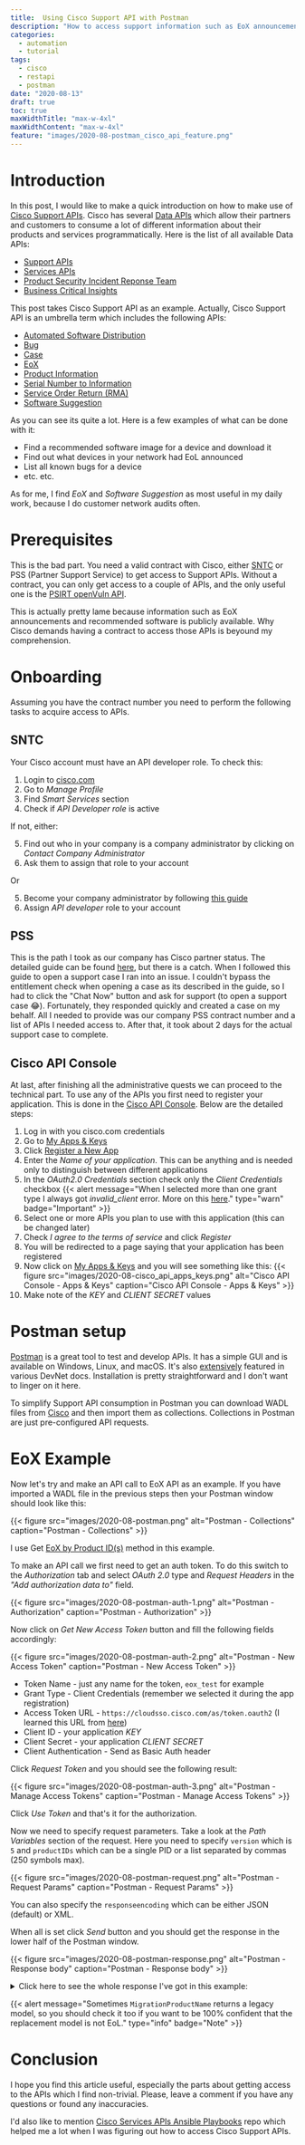 ```yaml
---
title:  Using Cisco Support API with Postman
description: "How to access support information such as EoX announcements and recommended software for network devices via REST API"
categories:
  - automation
  - tutorial
tags:
  - cisco
  - restapi
  - postman
date: "2020-08-13"
draft: true
toc: true
maxWidthTitle: "max-w-4xl"
maxWidthContent: "max-w-4xl"
feature: "images/2020-08-postman_cisco_api_feature.png"
---
```

# Introduction
In this post, I would like to make a quick introduction on how to make use of [Cisco Support APIs](https://developer.cisco.com/site/support-apis/).
Cisco has several [Data APIs](https://developer.cisco.com/docs/) which allow their partners and customers to consume a lot of different information about their products and services programmatically.
Here is the list of all available Data APIs:
* [Support APIs](https://developer.cisco.com/site/support-apis/)
* [Services APIs](https://developer.cisco.com/docs/service-apis/)
* [Product Security Incident Reponse Team](https://developer.cisco.com/psirt/)
* [Business Critical Insights](https://developer.cisco.com/docs/business-critical-service-apis/)

This post takes Cisco Support API as an example. Actually, Cisco Support API is an umbrella term which includes the following APIs:
* [Automated Software Distribution](https://developer.cisco.com/docs/support-apis/#automated-software-distribution)
* [Bug](https://developer.cisco.com/docs/support-apis/#bug)
* [Case](https://developer.cisco.com/docs/support-apis/#case)
* [EoX](https://developer.cisco.com/docs/support-apis/#eox)
* [Product Information](https://developer.cisco.com/docs/support-apis/#product-information)
* [Serial Number to Information](https://developer.cisco.com/docs/support-apis/#serial-number-to-information)
* [Service Order Return (RMA)](https://developer.cisco.com/docs/support-apis/#service-order-return-rma)
* [Software Suggestion](https://developer.cisco.com/docs/support-apis/#software-suggestion)

As you can see its quite a lot. Here is a few examples of what can be done with it:
* Find a recommended software image for a device and download it
* Find out what devices in your network had EoL announced
* List all known bugs for a device
* etc. etc.

As for me, I find *EoX* and *Software Suggestion* as most useful in my daily work, because I do customer network audits often.

# Prerequisites
This is the bad part. You need a valid contract with Cisco, either [SNTC](https://www.cisco.com/c/en/us/support/services/smart-net-total-care/index.html) or PSS (Partner Support Service) to get access to Support APIs.
Without a contract, you can only get access to a couple of APIs, and the only useful one is the [PSIRT openVuln API](https://developer.cisco.com/docs/psirt/).

This is actually pretty lame because information such as EoX announcements and recommended software is publicly available. Why Cisco demands having a contract to access those APIs is beyound my comprehension.

# Onboarding
Assuming you have the contract number you need to perform the following tasks to acquire access to APIs.
## SNTC
Your Cisco account must have an API developer role. To check this:
1. Login to [cisco.com](https://cisco.com)
1. Go to *Manage Profile*
1. Find *Smart Services* section
1. Check if *API Developer role* is active

If not, either:

5. Find out who in your company is a company administrator by clicking on *Contact Company Administrator*
6. Ask them to assign that role to your account

Or

5. Become your company administrator by following [this guide](https://www.cisco.com/c/en/us/support/docs/services/sntc/onboarding_guide.html)
6. Assign *API developer* role to your account

## PSS
This is the path I took as our company has Cisco partner status.
The detailed guide can be found [here](https://community.cisco.com/t5/pss-documentation-library/request-access-to-the-pss-apis/ta-p/4094595), but there is a catch.
When I followed this guide to open a support case I ran into an issue.
I couldn't bypass the entitlement check when opening a case as its described in the guide, so I had to click the "Chat Now" button and ask for support (to open a support case :joy:).
Fortunately, they responded quickly and created a case on my behalf.
All I needed to provide was our company PSS contract number and a list of APIs I needed access to.
After that, it took about 2 days for the actual support case to complete.

## Cisco API Console
At last, after finishing all the administrative quests we can proceed to the technical part.
To use any of the APIs you first need to register your application. This is done in the [Cisco API Console](https://apiconsole.cisco.com/).
Below are the detailed steps:
1. Log in with you cisco.com credentials
2. Go to [My Apps & Keys](https://apiconsole.cisco.com/apps/myapps)
3. Click [Register a New App](https://apiconsole.cisco.com/apps/register)
4. Enter the *Name of your application*. This can be anything and is needed only to distinguish between different applications
5. In the *OAuth2.0 Credentials* section check only the *Client Credentials* checkbox
{{< alert message="When I selected more than one grant type I always got *invalid_client* error. More on this [here](https://community.cisco.com/t5/services-discussions/unable-to-get-authorization-token/td-p/4128573)." type="warn" badge="Important" >}}
6. Select one or more APIs you plan to use with this application (this can be changed later)
7. Check *I agree to the terms of service* and click *Register*
8. You will be redirected to a page saying that your application has been registered
9. Now click on [My Apps & Keys](https://apiconsole.cisco.com/apps/myapps) and you will see something like this:
{{< figure src="images/2020-08-cisco_api_apps_keys.png" alt="Cisco API Console - Apps & Keys" caption="Cisco API Console - Apps & Keys" >}}
10. Make note of the *KEY* and *CLIENT SECRET* values

# Postman setup
[Postman](https://www.postman.com/downloads/) is a great tool to test and develop APIs. It has a simple GUI and is available on Windows, Linux, and macOS.
It's also [extensively](https://developer.cisco.com/search/postman/) featured in various DevNet docs.
Installation is pretty straightforward and I don't want to linger on it here.

To simplify Support API consumption in Postman you can download WADL files from [Cisco](https://developer.cisco.com/docs/support-apis/#!download-cisco-support-apis/cisco-support-api-downloads) and then import them as collections. Collections in Postman are just pre-configured API requests.

# EoX Example
Now let's try and make an API call to EoX API as an example.
If you have imported a WADL file in the previous steps then your Postman window should look like this:

{{< figure src="images/2020-08-postman.png" alt="Postman - Collections" caption="Postman - Collections" >}}

I use Get [EoX by Product ID(s)](https://developer.cisco.com/docs/support-apis/#!eox/get-eox-by-product-ids) method in this example.

To make an API call we first need to get an auth token.
To do this switch to the *Authorization* tab and select *OAuth 2.0* type and *Request Headers* in the *"Add authorization data to"* field.

{{< figure src="images/2020-08-postman-auth-1.png" alt="Postman - Authorization" caption="Postman - Authorization" >}}

Now click on *Get New Access Token* button and fill the following fields accordingly:

{{< figure src="images/2020-08-postman-auth-2.png" alt="Postman - New Access Token" caption="Postman - New Access Token" >}}

* Token Name - just any name for the token, `eox_test` for example
* Grant Type - Client Credentials (remember we selected it during the app registration)
* Access Token URL - `https://cloudsso.cisco.com/as/token.oauth2` (I learned this URL from [here](https://apiconsole.cisco.com/files/Token_Access.pdf))
* Client ID - your application *KEY*
* Client Secret - your application *CLIENT SECRET*
* Client Authentication - Send as Basic Auth header

Click *Request Token* and you should see the following result:

{{< figure src="images/2020-08-postman-auth-3.png" alt="Postman - Manage Access Tokens" caption="Postman - Manage Access Tokens" >}}

Click *Use Token* and that's it for the authorization.

Now we need to specify request parameters. Take a look at the *Path Variables* section of the request.
Here you need to specify `version` which is `5` and `productIDs` which can be a single PID or a list separated by commas (250 symbols max).

{{< figure src="images/2020-08-postman-request.png" alt="Postman - Request Params" caption="Postman - Request Params" >}}

You can also specify the `responseencoding` which can be either JSON (default) or XML.

When all is set click *Send* button and you should get the response in the lower half of the Postman window.

{{< figure src="images/2020-08-postman-response.png" alt="Postman - Response body" caption="Postman - Response body" >}}

<details>
<summary>Click here to see the whole response I've got in this example:</summary>

```json
{
    "PaginationResponseRecord": {
        "PageIndex": 1,
        "LastIndex": 1,
        "TotalRecords": 2,
        "PageRecords": 2
    },
    "EOXRecord": [
        {
            "EOLProductID": "WIC-1T=",
            "ProductIDDescription": "1-Port Serial WAN Interface Card",
            "ProductBulletinNumber": "EOL6640",
            "LinkToProductBulletinURL": "http://www.cisco.com/en/US/prod/collateral/routers/ps5854/eol_c51_513300.html",
            "EOXExternalAnnouncementDate": {
                "value": "2008-12-28",
                "dateFormat": "YYYY-MM-DD"
            },
            "EndOfSaleDate": {
                "value": "2009-12-28",
                "dateFormat": "YYYY-MM-DD"
            },
            "EndOfSWMaintenanceReleases": {
                "value": "2010-12-28",
                "dateFormat": "YYYY-MM-DD"
            },
            "EndOfSecurityVulSupportDate": {
                "value": "",
                "dateFormat": "YYYY-MM-DD"
            },
            "EndOfRoutineFailureAnalysisDate": {
                "value": "2010-12-28",
                "dateFormat": "YYYY-MM-DD"
            },
            "EndOfServiceContractRenewal": {
                "value": "2014-03-28",
                "dateFormat": "YYYY-MM-DD"
            },
            "LastDateOfSupport": {
                "value": "2014-12-31",
                "dateFormat": "YYYY-MM-DD"
            },
            "EndOfSvcAttachDate": {
                "value": "2010-12-28",
                "dateFormat": "YYYY-MM-DD"
            },
            "UpdatedTimeStamp": {
                "value": "2012-12-06",
                "dateFormat": "YYYY-MM-DD"
            },
            "EOXMigrationDetails": {
                "PIDActiveFlag": "Y",
                "MigrationInformation": "1-Port Serial WAN Interface Card",
                "MigrationOption": "Enter PID(s)",
                "MigrationProductId": "HWIC-1T=",
                "MigrationProductName": "",
                "MigrationStrategy": "",
                "MigrationProductInfoURL": "http://www.cisco.com/en/US/prod/collateral/modules/ps5949/datasheet_c78-491363.html"
            },
            "EOXInputType": "ShowEOXByPids",
            "EOXInputValue": "WIC-1T= "
        },
        {
            "EOLProductID": "ASA5505-K8",
            "ProductIDDescription": "ASA 5505 Appliance with SW, 10 Users, 8 ports, DES",
            "ProductBulletinNumber": "EOL11376",
            "LinkToProductBulletinURL": "https://www.cisco.com/c/en/us/products/collateral/security/asa-5505-adaptive-security-appliance/eos-eol-notice-c51-738642.html",
            "EOXExternalAnnouncementDate": {
                "value": "2017-02-24",
                "dateFormat": "YYYY-MM-DD"
            },
            "EndOfSaleDate": {
                "value": "2017-08-25",
                "dateFormat": "YYYY-MM-DD"
            },
            "EndOfSWMaintenanceReleases": {
                "value": "2018-08-25",
                "dateFormat": "YYYY-MM-DD"
            },
            "EndOfSecurityVulSupportDate": {
                "value": "2020-08-24",
                "dateFormat": "YYYY-MM-DD"
            },
            "EndOfRoutineFailureAnalysisDate": {
                "value": "2018-08-25",
                "dateFormat": "YYYY-MM-DD"
            },
            "EndOfServiceContractRenewal": {
                "value": "2021-11-20",
                "dateFormat": "YYYY-MM-DD"
            },
            "LastDateOfSupport": {
                "value": "2022-08-31",
                "dateFormat": "YYYY-MM-DD"
            },
            "EndOfSvcAttachDate": {
                "value": "2018-08-25",
                "dateFormat": "YYYY-MM-DD"
            },
            "UpdatedTimeStamp": {
                "value": "2017-09-27",
                "dateFormat": "YYYY-MM-DD"
            },
            "EOXMigrationDetails": {
                "PIDActiveFlag": "Y",
                "MigrationInformation": "",
                "MigrationOption": "Enter Product Name(s)",
                "MigrationProductId": "",
                "MigrationProductName": "ASA5506-X Series",
                "MigrationStrategy": "",
                "MigrationProductInfoURL": "http://www.cisco.com/c/en/us/support/security/asa-5506-x-firepower-services/model.html"
            },
            "EOXInputType": "ShowEOXByPids",
            "EOXInputValue": "ASA5505-K8 "
        }
    ]
}
```
</details>

{{< alert message="Sometimes `MigrationProductName` returns a legacy model, so you should check it too if you want to be 100% confident that the replacement model is not EoL." type="info" badge="Note" >}}

# Conclusion
I hope you find this article useful, especially the parts about getting access to the APIs which I find non-trivial.
Please, leave a comment if you have any questions or found any inaccuracies.

I'd also like to mention [Cisco Services APIs Ansible Playbooks](https://github.com/automateyournetwork/CiscoAPI) repo which helped me a lot when I was figuring out how to access Cisco Support APIs.
